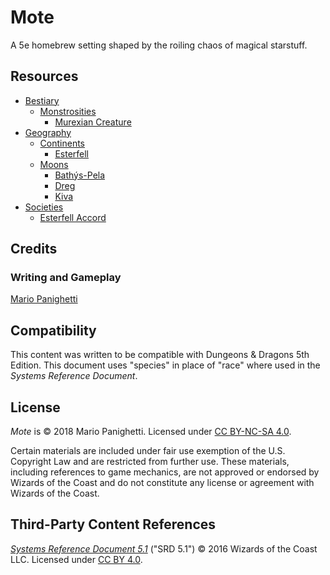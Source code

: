 # Mote

A 5e homebrew setting shaped by the roiling chaos of magical starstuff.

## Resources

- [Bestiary](bestiary)
  - [Monstrosities](bestiary/monstrosities)
    - [Murexian Creature](bestiary/monstrosities/murexian-creature)
- [Geography](geography)
  - [Continents](geography/continents)
    - [Esterfell](geography/continents/esterfell)
  - [Moons](geography/moons)
    - [Bathýs-Pela](geography/moons/bathýs-pela)
    - [Dreg](geography/moons/dreg)
    - [Kiva](geography/moons/kiva)
- [Societies](societies)
  - [Esterfell Accord](societies/esterfell-accord)

## Credits

### Writing and Gameplay

[Mario Panighetti](https://mario.panighetti.net)

## Compatibility

This content was written to be compatible with Dungeons & Dragons 5th Edition.  This document uses "species" in place of "race" where used in the _Systems Reference Document_.

## License

_Mote_ is © 2018 Mario Panighetti. Licensed under [CC BY-NC-SA 4.0](https://creativecommons.org/licenses/by-nc-sa/4.0/legalcode).

Certain materials are included under fair use exemption of the U.S. Copyright Law and are restricted from further use. These materials, including references to game mechanics, are not approved or endorsed by Wizards of the Coast and do not constitute any license or agreement with Wizards of the Coast.

## Third-Party Content References

_[Systems Reference Document 5.1](https://dnd.wizards.com/resources/systems-reference-document)_ ("SRD 5.1") © 2016 Wizards of the Coast LLC. Licensed under [CC BY 4.0](https://creativecommons.org/licenses/by/4.0/legalcode).
